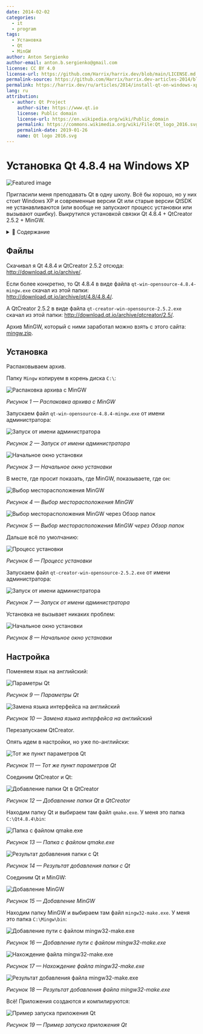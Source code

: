 ```yaml
---
date: 2014-02-02
categories:
  - it
  - program
tags:
  - Установка
  - Qt
  - MinGW
author: Anton Sergienko
author-email: anton.b.sergienko@gmail.com
license: CC BY 4.0
license-url: https://github.com/Harrix/harrix.dev/blob/main/LICENSE.md
permalink-source: https://github.com/Harrix/harrix.dev-articles-2014/blob/main/install-qt-on-windows-xp/install-qt-on-windows-xp.md
permalink: https://harrix.dev/ru/articles/2014/install-qt-on-windows-xp/
lang: ru
attribution:
  - author: Qt Project
    author-site: https://www.qt.io
    license: Public domain
    license-url: https://en.wikipedia.org/wiki/Public_domain
    permalink: https://commons.wikimedia.org/wiki/File:Qt_logo_2016.svg
    permalink-date: 2019-01-26
    name: Qt logo 2016.svg
---
```


# Установка Qt 4.8.4 на Windows XP

![Featured image](featured-image.svg)

Пригласили меня преподавать Qt в одну школу. Всё бы хорошо, но у них стоит Windows XP и современные версии Qt или старые версии QtSDK не устанавливаются (или вообще не запускают процесс установки или вызывают ошибку). Выкрутился установкой связки Qt 4.8.4 + QtCreator 2.5.2 + MinGW.

<details>
<summary>📖 Содержание</summary>

- [Файлы](#файлы)
- [Установка](#установка)
- [Настройка](#настройка)

</details>

## Файлы

Скачивал я Qt 4.8.4 и QtCreator 2.5.2 отсюда: <http://download.qt.io/archive/>.

Если более конкретно, то Qt 4.8.4 в виде файла `qt-win-opensource-4.8.4-mingw.exe` скачал из этой папки: <http://download.qt.io/archive/qt/4.8/4.8.4/>.

А QtCreator 2.5.2 в виде файла `qt-creator-win-opensource-2.5.2.exe` скачал из этой папки: <http://download.qt.io/archive/qtcreator/2.5/>.

Архив MinGW, который с ними заработал можно взять с этого сайта: [mingw.zip](files/mingw.zip).

## Установка

Распаковываем архив.

Папку `Mingw` копируем в корень диска `C:\`:

![Распаковка архива с MinGW](img/mingw.png)

_Рисунок 1 — Распаковка архива с MinGW_

Запускаем файл `qt-win-opensource-4.8.4-mingw.exe` от имени администратора:

![Запуск от имени администратора](img/install_01.png)

_Рисунок 2 — Запуск от имени администратора_

![Начальное окно установки](img/install_02.png)

_Рисунок 3 — Начальное окно установки_

В месте, где просит показать, где MinGW, показываете, где он:

![Выбор месторасположения MinGW](img/install_03.png)

_Рисунок 4 — Выбор месторасположения MinGW_

![Выбор месторасположения MinGW через Обзор папок](img/install_04.png)

_Рисунок 5 — Выбор месторасположения MinGW через Обзор папок_

Дальше всё по умолчанию:

![Процесс установки](img/install_05.png)

_Рисунок 6 — Процесс установки_

Запускаем файл `qt-creator-win-opensource-2.5.2.exe` от имени администратора:

![Запуск от имени администратора](img/install_06.png)

_Рисунок 7 — Запуск от имени администратора_

Установка не вызывает никаких проблем:

![Начальное окно установки](img/install_07.png)

_Рисунок 8 — Начальное окно установки_

## Настройка

Поменяем язык на английский:

![Параметры Qt](img/config_01.png)

_Рисунок 9 — Параметры Qt_

![Замена языка интерфейса на английский](img/config_02.png)

_Рисунок 10 — Замена языка интерфейса на английский_

Перезапускаем QtCreator.

Опять идем в настройки, но уже по-английски:

![Тот же пункт параметров Qt](img/config_03.png)

_Рисунок 11 — Тот же пункт параметров Qt_

Соединим QtCreator и Qt:

![Добавление папки Qt в QtCreator](img/config_04.png)

_Рисунок 12 — Добавление папки Qt в QtCreator_

Находим папку Qt и выбираем там файл `qmake.exe`. У меня это папка `C:\Qt4.8.4\bin`:

![Папка с файлом qmake.exe](img/config_05.png)

_Рисунок 13 — Папка с файлом qmake.exe_

![Результат добавления папки с Qt](img/config_06.png)

_Рисунок 14 — Результат добавления папки с Qt_

Соединим Qt и MinGW:

![Добавление MinGW](img/config_07.png)

_Рисунок 15 — Добавление MinGW_

Находим папку MinGW и выбираем там файл `mingw32-make.exe`. У меня это папка `C:\Mingw\bin`:

![Добавление пути с файлом mingw32-make.exe](img/config_08.png)

_Рисунок 16 — Добавление пути с файлом mingw32-make.exe_

![Нахождение файла mingw32-make.exe](img/config_09.png)

_Рисунок 17 — Нахождение файла mingw32-make.exe_

![Результат добавления файла mingw32-make.exe](img/config_10.png)

_Рисунок 18 — Результат добавления файла mingw32-make.exe_

Всё! Приложения создаются и компилируются:

![Пример запуска приложения Qt](img/qt.png)

_Рисунок 19 — Пример запуска приложения Qt_
